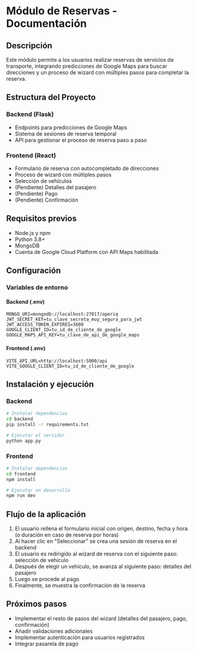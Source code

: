 # Módulo de Reservas - Documentación

## Descripción
Este módulo permite a los usuarios realizar reservas de servicios de transporte, integrando predicciones de Google Maps para buscar direcciones y un proceso de wizard con múltiples pasos para completar la reserva.

## Estructura del Proyecto

### Backend (Flask)
- Endpoints para predicciones de Google Maps
- Sistema de sesiones de reserva temporal
- API para gestionar el proceso de reserva paso a paso

### Frontend (React)
- Formulario de reserva con autocompletado de direcciones
- Proceso de wizard con múltiples pasos
- Selección de vehículos
- (Pendiente) Detalles del pasajero
- (Pendiente) Pago
- (Pendiente) Confirmación

## Requisitos previos
- Node.js y npm
- Python 3.8+
- MongoDB
- Cuenta de Google Cloud Platform con API Maps habilitada

## Configuración

### Variables de entorno

#### Backend (.env)
```
MONGO_URI=mongodb://localhost:27017/operiq
JWT_SECRET_KEY=tu_clave_secreta_muy_segura_para_jwt
JWT_ACCESS_TOKEN_EXPIRES=3600
GOOGLE_CLIENT_ID=tu_id_de_cliente_de_google
GOOGLE_MAPS_API_KEY=tu_clave_de_api_de_google_maps
```

#### Frontend (.env)
```
VITE_API_URL=http://localhost:5000/api
VITE_GOOGLE_CLIENT_ID=tu_id_de_cliente_de_google
```

## Instalación y ejecución

### Backend
```bash
# Instalar dependencias
cd backend
pip install -r requirements.txt

# Ejecutar el servidor
python app.py
```

### Frontend
```bash
# Instalar dependencias
cd frontend
npm install

# Ejecutar en desarrollo
npm run dev
```

## Flujo de la aplicación

1. El usuario rellena el formulario inicial con origen, destino, fecha y hora (o duración en caso de reserva por horas)
2. Al hacer clic en "Seleccionar" se crea una sesión de reserva en el backend
3. El usuario es redirigido al wizard de reserva con el siguiente paso: selección de vehículo
4. Después de elegir un vehículo, se avanza al siguiente paso: detalles del pasajero
5. Luego se procede al pago
6. Finalmente, se muestra la confirmación de la reserva

## Próximos pasos
- Implementar el resto de pasos del wizard (detalles del pasajero, pago, confirmación)
- Añadir validaciones adicionales
- Implementar autenticación para usuarios registrados
- Integrar pasarela de pago 